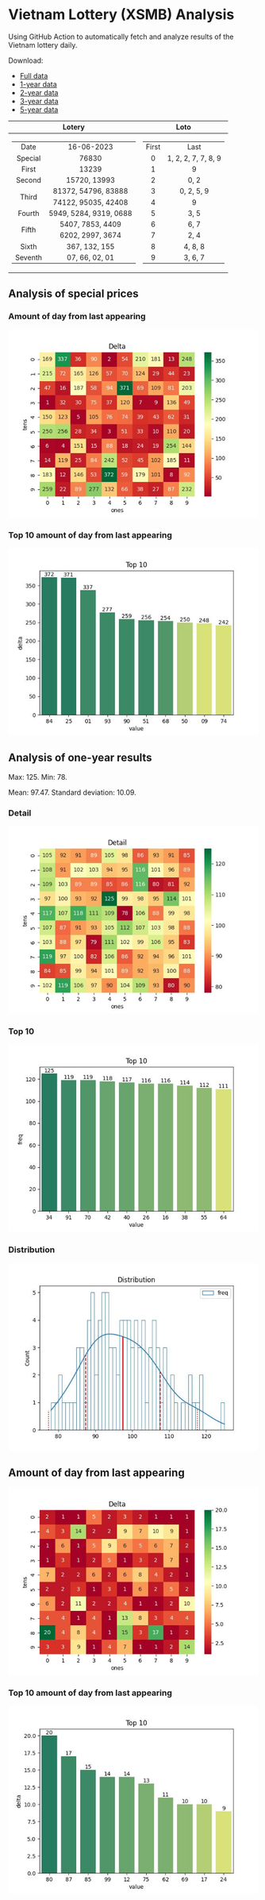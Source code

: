 # Vietnam Lottery (XSMB) Analysis

Using GitHub Action to automatically fetch and analyze results of the Vietnam lottery daily.

Download:

* [Full data](https://raw.githubusercontent.com/khiemdoan/vietnam-lottery-xsmb-analysis/main/results/xsmb.csv)
* [1-year data](https://raw.githubusercontent.com/khiemdoan/vietnam-lottery-xsmb-analysis/main/results/xsmb_1_year.csv)
* [2-year data](https://raw.githubusercontent.com/khiemdoan/vietnam-lottery-xsmb-analysis/main/results/xsmb_2_year.csv)
* [3-year data](https://raw.githubusercontent.com/khiemdoan/vietnam-lottery-xsmb-analysis/main/results/xsmb_3_year.csv)
* [5-year data](https://raw.githubusercontent.com/khiemdoan/vietnam-lottery-xsmb-analysis/main/results/xsmb_5_year.csv)

| Lotery      | Loto |
| :-----------: | :-----------: |
| <table><tr><td>Date</td><td>16-06-2023</td></tr><tr><td>Special</td><td>76830</td></tr><tr><td>First</td><td>13239</td></tr><tr><td>Second</td><td>15720, 13993</td></tr><tr><td rowspan="2">Third</td><td>81372, 54796, 83888</td></tr><tr><td>74122, 95035, 42408</td></tr><tr><td>Fourth</td><td>5949, 5284, 9319, 0688</td></tr><tr><td rowspan="2">Fifth</td><td>5407, 7853, 4409</td></tr><tr><td>6202, 2997, 3674</td></tr><tr><td>Sixth</td><td>367, 132, 155</td></tr><tr><td>Seventh</td><td>07, 66, 02, 01</td></tr></table> | <table><tr><td>First</td><td>Last</td></tr><tr><td>0</td><td>1, 2, 2, 7, 7, 8, 9</td></tr><tr><td>1</td><td>9</td></tr><tr><td>2</td><td>0, 2</td></tr><tr><td>3</td><td>0, 2, 5, 9</td></tr><tr><td>4</td><td>9</td></tr><tr><td>5</td><td>3, 5</td></tr><tr><td>6</td><td>6, 7</td></tr><tr><td>7</td><td>2, 4</td></tr><tr><td>8</td><td>4, 8, 8</td></tr><tr><td>9</td><td>3, 6, 7</td></tr></table> |


<h2>Analysis of special prices</h2>

<h3>Amount of day from last appearing</h3>

![Delta](images/special_delta.jpg)

<h3>Top 10 amount of day from last appearing</h3>

![Delta top 10](images/special_delta_top_10.jpg)

<h2>Analysis of one-year results</h2>

Max: 125. Min: 78.

Mean: 97.47. Standard deviation: 10.09.

<h3>Detail</h3>

![Detail](images/heatmap.jpg)

<h3>Top 10</h3>

![Top 10](images/top-10.jpg)

<h3>Distribution</h3>

![Distribution](images/distribution.jpg)

<h2>Amount of day from last appearing</h2>

![Delta](images/delta.jpg)

<h3>Top 10 amount of day from last appearing</h3>

![Delta top 10](images/delta_top_10.jpg)